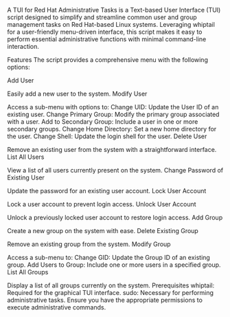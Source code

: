 A TUI for Red Hat Administrative Tasks is a Text-based User Interface (TUI) script designed to simplify and streamline common user and group management tasks on Red Hat-based Linux systems. Leveraging whiptail for a user-friendly menu-driven interface, this script makes it easy to perform essential administrative functions with minimal command-line interaction.

Features
The script provides a comprehensive menu with the following options:

Add User

Easily add a new user to the system.
Modify User

Access a sub-menu with options to:
Change UID: Update the User ID of an existing user.
Change Primary Group: Modify the primary group associated with a user.
Add to Secondary Group: Include a user in one or more secondary groups.
Change Home Directory: Set a new home directory for the user.
Change Shell: Update the login shell for the user.
Delete User

Remove an existing user from the system with a straightforward interface.
List All Users

View a list of all users currently present on the system.
Change Password of Existing User

Update the password for an existing user account.
Lock User Account

Lock a user account to prevent login access.
Unlock User Account

Unlock a previously locked user account to restore login access.
Add Group

Create a new group on the system with ease.
Delete Existing Group

Remove an existing group from the system.
Modify Group

Access a sub-menu to:
Change GID: Update the Group ID of an existing group.
Add Users to Group: Include one or more users in a specified group.
List All Groups

Display a list of all groups currently on the system.
Prerequisites
whiptail: Required for the graphical TUI interface.
sudo: Necessary for performing administrative tasks.
Ensure you have the appropriate permissions to execute administrative commands.
